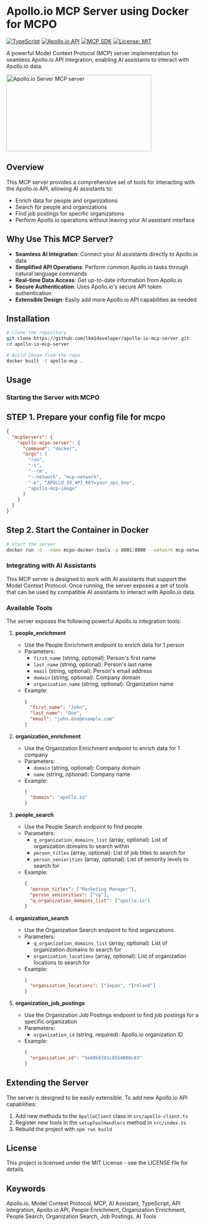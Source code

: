 # Apollo.io MCP Server using Docker for MCPO

[![TypeScript](https://img.shields.io/badge/TypeScript-4.9.5-blue.svg)](https://www.typescriptlang.org/)
[![Apollo.io API](https://img.shields.io/badge/Apollo.io%20API-v1-orange.svg)](https://docs.apollo.io/reference/introduction)
[![MCP SDK](https://img.shields.io/badge/MCP%20SDK-1.8.0-green.svg)](https://github.com/modelcontextprotocol/sdk)
[![License: MIT](https://img.shields.io/badge/License-MIT-yellow.svg)](https://opensource.org/licenses/MIT)

A powerful Model Context Protocol (MCP) server implementation for seamless Apollo.io API integration, enabling AI assistants to interact with Apollo.io data.

<a href="https://glama.ai/mcp/servers/@lkm1developer/apollo-io-mcp-server">
  <img width="380" height="200" src="https://glama.ai/mcp/servers/@lkm1developer/apollo-io-mcp-server/badge" alt="Apollo.io Server MCP server" />
</a>

## Overview

This MCP server provides a comprehensive set of tools for interacting with the Apollo.io API, allowing AI assistants to:

- Enrich data for people and organizations
- Search for people and organizations
- Find job postings for specific organizations
- Perform Apollo.io operations without leaving your AI assistant interface

## Why Use This MCP Server?

- **Seamless AI Integration**: Connect your AI assistants directly to Apollo.io data
- **Simplified API Operations**: Perform common Apollo.io tasks through natural language commands
- **Real-time Data Access**: Get up-to-date information from Apollo.io
- **Secure Authentication**: Uses Apollo.io's secure API token authentication
- **Extensible Design**: Easily add more Apollo.io API capabilities as needed

## Installation

```bash
# Clone the repository
git clone https://github.com/lkm1developer/apollo-io-mcp-server.git
cd apollo-io-mcp-server

# Build Image from the repo
docker built -t apollo-mcp .
```

## Usage

### Starting the Server with MCPO

## STEP 1. Prepare your config file for mcpo

```config-docker-apollo.json
{
  "mcpServers": {
    "apollo-mcpo-server": {
      "command": "docker",
      "args": [
        "run",
        "-i",
        "--rm",
        "--network", "mcp-network",
        "-e", "APOLLO_IO_API_KEY=your_api_key",
        "apollo-mcp-image"
      ]      
    }
  }
}
```

## Step 2. Start the Container in Docker

```bash
# Start the server
docker run -d --name mcpo-docker-tools -p 8001:8000 --network mcp-network -v /path/to/config-docker-apollo.json:/app/config-docker-apollo.json -v /var/run/docker.sock:/var/run/docker.sock -e APOLLO_IO_API_KEY="your_api_key" mcpo-docker:latest mcpo --config /app/config-docker-apollo.json

```

### Integrating with AI Assistants

This MCP server is designed to work with AI assistants that support the Model Context Protocol. Once running, the server exposes a set of tools that can be used by compatible AI assistants to interact with Apollo.io data.

### Available Tools

The server exposes the following powerful Apollo.io integration tools:

1. **people_enrichment**
   - Use the People Enrichment endpoint to enrich data for 1 person
   - Parameters:
     - `first_name` (string, optional): Person's first name
     - `last_name` (string, optional): Person's last name
     - `email` (string, optional): Person's email address
     - `domain` (string, optional): Company domain
     - `organization_name` (string, optional): Organization name
   - Example:
     ```json
     {
       "first_name": "John",
       "last_name": "Doe",
       "email": "john.doe@example.com"
     }
     ```

2. **organization_enrichment**
   - Use the Organization Enrichment endpoint to enrich data for 1 company
   - Parameters:
     - `domain` (string, optional): Company domain
     - `name` (string, optional): Company name
   - Example:
     ```json
     {
       "domain": "apollo.io"
     }
     ```

3. **people_search**
   - Use the People Search endpoint to find people
   - Parameters:
     - `q_organization_domains_list` (array, optional): List of organization domains to search within
     - `person_titles` (array, optional): List of job titles to search for
     - `person_seniorities` (array, optional): List of seniority levels to search for
   - Example:
     ```json
     {
       "person_titles": ["Marketing Manager"],
       "person_seniorities": ["vp"],
       "q_organization_domains_list": ["apollo.io"]
     }
     ```

4. **organization_search**
   - Use the Organization Search endpoint to find organizations
   - Parameters:
     - `q_organization_domains_list` (array, optional): List of organization domains to search for
     - `organization_locations` (array, optional): List of organization locations to search for
   - Example:
     ```json
     {
       "organization_locations": ["Japan", "Ireland"]
     }
     ```

5. **organization_job_postings**
   - Use the Organization Job Postings endpoint to find job postings for a specific organization
   - Parameters:
     - `organization_id` (string, required): Apollo.io organization ID
   - Example:
     ```json
     {
       "organization_id": "5e60b6381c85b4008c83"
     }
     ```

## Extending the Server

The server is designed to be easily extensible. To add new Apollo.io API capabilities:

1. Add new methods to the `ApolloClient` class in `src/apollo-client.ts`
2. Register new tools in the `setupToolHandlers` method in `src/index.ts`
3. Rebuild the project with `npm run build`

## License

This project is licensed under the MIT License - see the LICENSE file for details.

## Keywords

Apollo.io, Model Context Protocol, MCP, AI Assistant, TypeScript, API Integration, Apollo.io API, People Enrichment, Organization Enrichment, People Search, Organization Search, Job Postings, AI Tools
